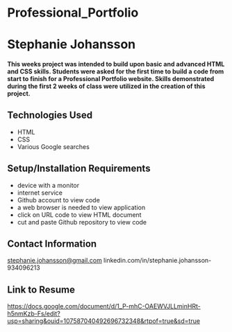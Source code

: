 # Professional_Portfolio

# Stephanie Johansson

#### This weeks project was intended to build upon basic and advanced HTML and CSS skills. Students were asked for the first time to build a code from start to finish for a Professional Portfolio website. Skills demonstrated during the first 2 weeks of class were utilized in the creation of this project.


## Technologies Used

- HTML
- CSS
- Various Google searches

## Setup/Installation Requirements

- device with a monitor
- internet service
- Github account to view code
- a web browser is needed to view application
- click on URL code to view HTML document
- cut and paste Github repository to view code

## Contact Information

stephanie.johansson@gmail.com
linkedin.com/in/stephanie.johansson-934096213

## Link to Resume
https://docs.google.com/document/d/1_P-mhC-OAEWVJLLminHRt-h5nmKzb-Fs/edit?usp=sharing&ouid=107587040492696732348&rtpof=true&sd=true
